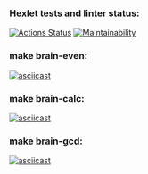 ### Hexlet tests and linter status:
[![Actions Status](https://github.com/root-reboot/php-project-lvl1/workflows/hexlet-check/badge.svg)](https://github.com/root-reboot/php-project-lvl1/actions)
[![Maintainability](https://api.codeclimate.com/v1/badges/a99a88d28ad37a79dbf6/maintainability)](https://codeclimate.com/github/codeclimate/codeclimate/maintainability)


### make brain-even:
[![asciicast](https://asciinema.org/a/rdrbHXEgcyNdpNodpUnW2WD28.svg)](https://asciinema.org/a/rdrbHXEgcyNdpNodpUnW2WD28)

### make brain-calc:
[![asciicast](https://asciinema.org/a/4GppueEn7n4UsIERQZ1ALbkbM.svg)](https://asciinema.org/a/4GppueEn7n4UsIERQZ1ALbkbM)

### make brain-gcd:
[![asciicast](https://asciinema.org/a/xydOKEE1N8ukSpXLE3Z5Frzjt.svg)](https://asciinema.org/a/xydOKEE1N8ukSpXLE3Z5Frzjt)
